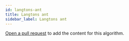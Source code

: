```yaml
---
id: langtons-ant
title: Langtons ant
sidebar_label: Langtons ant
---
```


[Open a pull request](https://github.com/AllAlgorithms/algorithms/tree/master/docs/langtons-ant.md) to add the content for this algorithm.